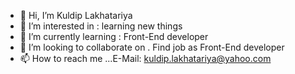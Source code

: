 - 👋 Hi, I’m Kuldip Lakhatariya
- 👀 I’m interested in : learning new things
- 🌱 I’m currently learning : Front-End developer
- 💞️ I’m looking to collaborate on . Find job as  Front-End developer
- 📫 How to reach me ...E-Mail: kuldip.lakhatariya@yahoo.com

<!---
kuldiplakhatariya/kuldiplakhatariya is a ✨ special ✨ repository because its `README.md` (this file) appears on your GitHub profile.
You can click the Preview link to take a look at your changes.
--->
